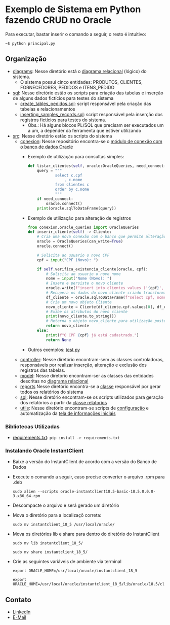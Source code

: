 # Exemplo de Sistema em Python fazendo CRUD no Oracle

Para executar, bastar inserir o comando a seguir, o resto é intuitivo:
```shell
~$ python principal.py
```

## Organização
- [diagrams](diagrams): Nesse diretório está o [diagrama relacional](diagrams/DIAGRAMA_RELACIONAL_PEDIDOS.pdf) (lógico) do sistema.
    * O sistema possui cinco entidades: PRODUTOS, CLIENTES, FORNECEDORES, PEDIDOS e ITENS_PEDIDO
- [sql](sql): Nesse diretório estão os scripts para criação das tabelas e inserção de alguns dados fictícios para testes do sistema
    * [create_tables_pedidos.sql](sql/create_tables_pedidos.sql): script responsável pela criação das tabelas e relacionamentos
    * [inserting_samples_records.sql](sql/inserting_samples_records.sql): script responsável pela inserção dos registros fictícios para testes do sistema.
      - Obs.: Há alguns blocos PL/SQL que precisam ser executados um a um, a depender da ferramenta que estiver utilizando
- [src](src): Nesse diretório estão os scripts do sistema
    * [conexion](src/conexion): Nesse repositório encontra-se o [módulo de conexão com o banco de dados Oracle](src/conexion/oracle_queries.py)
      - Exemplo de utilização para consultas simples:

        ```python
        def listar_clientes(self, oracle:OracleQueries, need_connect:bool=False):
            query = """
                    select c.cpf
                        , c.nome 
                    from clientes c
                    order by c.nome
                    """
            if need_connect:
                oracle.connect()
            print(oracle.sqlToDataFrame(query))
        ```
      - Exemplo de utilização para alteração de registros

        ```python
        from conexion.oracle_queries import OracleQueries
        def inserir_cliente(self) -> Cliente:
            # Cria uma nova conexão com o banco que permite alteração
            oracle = OracleQueries(can_write=True)
            oracle.connect()

            # Solicita ao usuario o novo CPF
            cpf = input("CPF (Novo): ")

            if self.verifica_existencia_cliente(oracle, cpf):
                # Solicita ao usuario o novo nome
                nome = input("Nome (Novo): ")
                # Insere e persiste o novo cliente
                oracle.write(f"insert into clientes values ('{cpf}', '{nome}')")
                # Recupera os dados do novo cliente criado transformando em um DataFrame
                df_cliente = oracle.sqlToDataFrame(f"select cpf, nome from clientes where cpf = '{cpf}'")
                # Cria um novo objeto Cliente
                novo_cliente = Cliente(df_cliente.cpf.values[0], df_cliente.nome.values[0])
                # Exibe os atributos do novo cliente
                print(novo_cliente.to_string())
                # Retorna o objeto novo_cliente para utilização posterior, caso necessário
                return novo_cliente
            else:
                print(f"O CPF {cpf} já está cadastrado.")
                return None
        ```
      - Outros exemplos: [test.py](src/test.py)
    * [controller](src/controller/): Nesse diretório encontram-sem as classes controladoras, responsáveis por realizar inserção, alteração e exclusão dos registros das tabelas.
    * [model](src/model/): Nesse diretório encontram-ser as classes das entidades descritas no [diagrama relacional](diagrams/DIAGRAMA_RELACIONAL_PEDIDOS.pdf)
    * [reports](src/reports/) Nesse diretório encontra-se a [classe](src/reports/relatorios.py) responsável por gerar todos os relatórios do sistema
    * [sql](src/sql/): Nesse diretório encontram-se os scripts utilizados para geração dos relatórios a partir da [classe relatorios](src/reports/relatorios.py)
    * [utils](src/utils/): Nesse diretório encontram-se scripts de [configuração](src/utils/config.py) e automatização da [tela de informações iniciais](src/utils/splash_screen.py)

### Bibliotecas Utilizadas
- [requirements.txt](src/requirements.txt): `pip install -r requirements.txt`

### Instalando Oracle InstantClient
- Baixe a versão do InstantClient de acordo com a versão do Banco de Dados
- Execute o comando a seguir, caso precise converter o arquivo .rpm para .deb
  ```shell
  sudo alien --scripts oracle-instantclient18.5-basic-18.5.0.0.0-3.x86_64.rpm
  ```
- Descompacte o arquivo e será gerado um diretório
- Mova o diretório para a localizaçõ correta:
  ```shell
  sudo mv instantclient_18_5 /usr/local/oracle/
  ```
- Mova os diretórios lib e share para dentro do diretório do InstantClient
  ```shell
  sudo mv lib instantclient_18_5/
  ```
  
  ```shell
  sudo mv share instantclient_18_5/
  ```
- Crie as seguintes variáveis de ambiente via terminal
  ```shell
  export ORACLE_HOME=/usr/local/oracle/instantclient_18_5
  ```

  ```shell
  export ORACLE_HOME=/usr/local/oracle/instantclient_18_5/lib/oracle/18.5/client64/lib
  ```

## Contato
- [LinkedIn](https://linkedin.com/in/howardroatti)
- [E-Mail](mailto:howardcruzroatti@gmail.com)